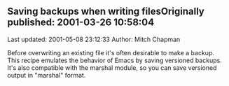 ## Saving backups when writing filesOriginally published: 2001-03-26 10:58:04 
Last updated: 2001-05-08 23:12:33 
Author: Mitch Chapman 
 
Before overwriting an existing file it's often desirable to make a backup.  This recipe emulates the behavior of Emacs by saving versioned backups.  It's also compatible with the marshal module, so you can save versioned output in "marshal" format.